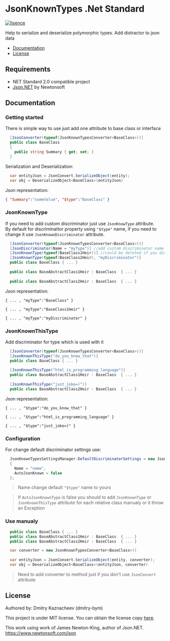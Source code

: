 # JsonKnownTypes .Net Standard
[![lisence](https://img.shields.io/badge/nuget-v0.2.0-orange?logo=nuget&style=flat-square)](https://www.nuget.org/packages/JsonKnownTypes/)

Help to serialize and deserialize polymorphic types. Add distractor to json data

- [Documentation](#Documentation)
- [License](#License)

## Requirements
- NET Standard 2.0 compatible project
- [Json.NET](https://github.com/JamesNK/Newtonsoft.Json) by Newtonsoft

## Documentation
### Getting started
There is simple way to use just add one attribute to base class or interface
```c#
  [JsonConverter(typeof(JsonKnownTypesConverter<BaseClass>))]
  public class BaseClass
  {
    public string Summary { get; set; }
  }
```
Serialization and Deserialization:
```c#
  var entityJson = JsonConvert.SerializeObject(entity);
  var obj = DeserializeObject<BaseClass>(entityJson)
```
Json representation:
```json
{ "Summary":"someValue", "$type":"BaseClass" }
```
### JsonKnownType
If you need to add custom discriminator just use `JsonKnowType` attribute.  
By default for discriminattor property using `"$type"` name, if you need to change it use `JsonKnownDiscriminator` attribute. 
```c#
  [JsonConverter(typeof(JsonKnownTypesConverter<BaseClass>))]
  [JsonDiscriminator(Name = "myType")] //add custom discriminator name
  [JsonKnownType(typeof(BaseClass1Heir))] //could be deleted if you didn't turn off AutoJsonKnownType
  [JsonKnownType(typeof(BaseClass2Heir), "myDiscriminator")]
  public class BaseClass { ... }
  
  public class BaseAbstractClass1Heir : BaseClass  { ... }
  
  public class BaseAbstractClass2Heir : BaseClass  { ... }
```
Json representation:
```
{ ... , "myType":"BaseClass" }

{ ... , "myType":"BaseClass1Heir" }

{ ... , "myType":"myDiscriminator" }
```
### JsonKnownThisType
Add discriminator for type which is used with it
```c#
  [JsonConverter(typeof(JsonKnownTypesConverter<BaseClass>))]
  [JsonKnownThisType("do_you_know_that")]
  public class BaseClass { ... }
  
  [JsonKnownThisType("html_is_programming_language")]
  public class BaseAbstractClass1Heir : BaseClass  { ... }
  
  [JsonKnownThisType("just_joke=)")]
  public class BaseAbstractClass2Heir : BaseClass  { ... }
```
Json representation:
```
{ ... , "$type":"do_you_know_that" }

{ ... , "$type":"html_is_programming_language" }

{ ... , "$type":"just_joke=)" }
```
### Configuration
For change default discriminator settings use:
```c#
  JsonKnownTypesSettingsManager.DefaultDiscriminatorSettings = new JsonDiscriminatorSettings
  {
    Name = "name",
    AutoJsonKnown = false
  };
```
> Name change default `"$type"` name to yours  

> If `AutoJsonKnownType` is false you should to add `JsonKnownType` or `JsonKnownThisType` attribute for each relative class manualy or it throw an Exception
### Use manualy
```c#
  public class BaseClass { ... }
  public class BaseAbstractClass1Heir : BaseClass  { ... }
  public class BaseAbstractClass2Heir : BaseClass  { ... }
```
```c#
  var converter = new JsonKnownTypesConverter<BaseClass>()
  
  var entityJson = JsonConvert.SerializeObject(entity, converter);
  var obj = DeserializeObject<BaseClass>(entityJson, converter)
```
> Need to add converter to method just if you don't use `JsonConvert` attribute
## License

Authored by: Dmitry Kaznacheev (dmitry-bym)

This project is under MIT license. You can obtain the license copy [here](https://github.com/dmitry-bym/JsonKnownTypes/blob/master/LICENSE).

This work using work of James Newton-King, author of Json.NET. https://www.newtonsoft.com/json
